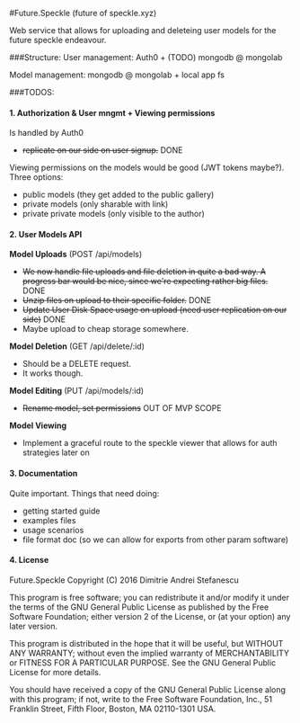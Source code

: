 #Future.Speckle
(future of speckle.xyz)

Web service that allows for uploading and deleteing user models for the future speckle endeavour. 

###Structure:
User management: Auth0 + (TODO) mongodb @ mongolab

Model management: mongodb @ mongolab + local app fs

###TODOS:
#### 1. Authorization & User mngmt + Viewing permissions

Is handled by Auth0
- ~~replicate on our side on user signup.~~ DONE

Viewing permissions on the models would be good (JWT tokens maybe?). Three options: 
- public models (they get added to the public gallery)
- private models (only sharable with link)
- private private models (only visible to the author)

#### 2. User Models API

**Model Uploads** (POST /api/models)
- ~~We now handle file uploads and file deletion in quite a bad way. A progress bar would be nice, since we're expecting rather big files.~~ DONE
- ~~Unzip files on upload to their specific folder.~~ DONE
- ~~Update User Disk Space usage on upload (need user replication on our side)~~ DONE
- Maybe upload to cheap storage somewhere.

**Model Deletion** (GET /api/delete/:id)
- Should be a DELETE request. 
- It works though.

**Model Editing** (PUT /api/models/:id)
- ~~Rename model, set permissions~~ OUT OF MVP SCOPE

**Model Viewing** 
- Implement a graceful route to the speckle viewer that allows for auth strategies later on

#### 3. Documentation

Quite important. Things that need doing:
- getting started guide
- examples files
- usage scenarios
- file format doc (so we can allow for exports from other param software)


#### 4. License
Future.Speckle
Copyright (C) 2016 Dimitrie Andrei Stefanescu

This program is free software; you can redistribute it and/or modify
it under the terms of the GNU General Public License as published by
the Free Software Foundation; either version 2 of the License, or
(at your option) any later version.

This program is distributed in the hope that it will be useful,
but WITHOUT ANY WARRANTY; without even the implied warranty of
MERCHANTABILITY or FITNESS FOR A PARTICULAR PURPOSE.  See the
GNU General Public License for more details.

You should have received a copy of the GNU General Public License along
with this program; if not, write to the Free Software Foundation, Inc.,
51 Franklin Street, Fifth Floor, Boston, MA 02110-1301 USA.
